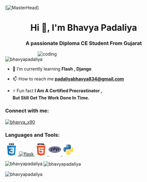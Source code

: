 [![MasterHead](![image](https://github.com/bhavyapadaliya/bhavyapadaliya/assets/172693086/58172d2f-41a2-4dfa-9c2f-d18eb6b23af4)
)]
<h1 align="center">Hi 👋, I'm Bhavya Padaliya</h1>
<h3 align="center">A passionate Diploma CE Student From Gujarat</h3>
<img align="right" alt="coding" width="400" src="https://media.giphy.com/media/ZVik7pBtu9dNS/giphy.gif?cid=ecf05e470t3xgojaj192p0kxabx2rk58h04k9rn10pvxzqof&ep=v1_gifs_related&rid=giphy.gif&ct=g"

<p align="left"> <img src="https://komarev.com/ghpvc/?username=bhavyapadaliya&label=Profile%20views&color=0e75b6&style=flat" alt="bhavyapadaliya" /> </p>

- 🌱 I’m currently learning **Flash , Django**

- 📫 How to reach me **padaliyabhavya834@gmail.com**

- ⚡ Fun fact **I Am A Certified Procrastinator ,<br>But Still Get The Work Done In Time.**

<h3 align="left">Connect with me:</h3>
<p align="left">
<a href="https://instagram.com/bhavya_x90" target="blank"><img align="center" src="https://raw.githubusercontent.com/rahuldkjain/github-profile-readme-generator/master/src/images/icons/Social/instagram.svg" alt="bhavya_x90" height="30" width="40" /></a>
</p>

<h3 align="left">Languages and Tools:</h3>
<p align="left"> <a href="https://www.w3schools.com/css/" target="_blank" rel="noreferrer"> <img src="https://raw.githubusercontent.com/devicons/devicon/master/icons/css3/css3-original-wordmark.svg" alt="css3" width="40" height="40"/> </a> <a href="https://flask.palletsprojects.com/" target="_blank" rel="noreferrer"> <img src="https://www.vectorlogo.zone/logos/pocoo_flask/pocoo_flask-icon.svg" alt="flask" width="40" height="40"/> </a> <a href="https://www.w3.org/html/" target="_blank" rel="noreferrer"> <img src="https://raw.githubusercontent.com/devicons/devicon/master/icons/html5/html5-original-wordmark.svg" alt="html5" width="40" height="40"/> </a> <a href="https://www.php.net" target="_blank" rel="noreferrer"> <img src="https://raw.githubusercontent.com/devicons/devicon/master/icons/php/php-original.svg" alt="php" width="40" height="40"/> </a> <a href="https://www.python.org" target="_blank" rel="noreferrer"> <img src="https://raw.githubusercontent.com/devicons/devicon/master/icons/python/python-original.svg" alt="python" width="40" height="40"/> </a> </p>

<p><img align="left" src="https://github-readme-stats.vercel.app/api/top-langs?username=bhavyapadaliya&show_icons=true&locale=en&layout=compact" alt="bhavyapadaliya" /></p>

<p>&nbsp;<img align="center" src="https://github-readme-stats.vercel.app/api?username=bhavyapadaliya&show_icons=true&locale=en" alt="bhavyapadaliya" /></p>

<p><img align="center" src="https://github-readme-streak-stats.herokuapp.com/?user=bhavyapadaliya&" alt="bhavyapadaliya" /></p>
